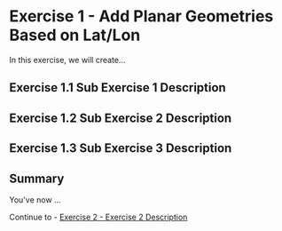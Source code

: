 # Exercise 1 - Add Planar Geometries Based on Lat/Lon

In this exercise, we will create...

## Exercise 1.1 Sub Exercise 1 Description <a name="subex1"></a>

## Exercise 1.2 Sub Exercise 2 Description <a name="subex2"></a>

## Exercise 1.3 Sub Exercise 3 Description <a name="subex3"></a>

## Summary

You've now ...

Continue to - [Exercise 2 - Exercise 2 Description](../ex2/README.md)

